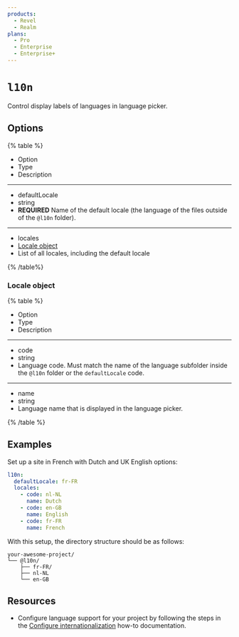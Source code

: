 ```yaml
---
products:
  - Revel
  - Realm
plans:
  - Pro
  - Enterprise
  - Enterprise+
---
```

# `l10n`

Control display labels of languages in language picker.

## Options

{% table %}

- Option
- Type
- Description

---

- defaultLocale
- string
- **REQUIRED**
  Name of the default locale (the language of the files outside of the `@l10n` folder).

---

- locales
- [Locale object](#locale-object)
- List of all locales, including the default locale

{% /table%}

### Locale object

{% table %}

- Option
- Type
- Description

---

- code
- string
- Language code. Must match the name of the language subfolder inside the `@l10n` folder or the `defaultLocale` code.

---

- name
- string
- Language name that is displayed in the language picker.

{% /table %}

## Examples

Set up a site in French with Dutch and UK English options:

```yaml {% title="redocly.yaml" %}
l10n:
  defaultLocale: fr-FR
  locales:
    - code: nl-NL
      name: Dutch
    - code: en-GB
      name: English
    - code: fr-FR
      name: French 
```

With this setup, the directory structure should be as follows:

```treeview
your-awesome-project/
└── @l10n/
    ├── fr-FR/
    ├── nl-NL
    └── en-GB
```

## Resources

* Configure language support for your project by following the steps in the [Configure internationalization](../author/how-to/config-l10n/index.md) how-to documentation.

